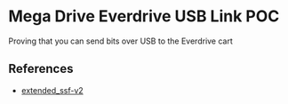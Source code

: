 # Mega Drive Everdrive USB Link POC
Proving that you can send bits over USB to the Everdrive cart

## References

* [extended_ssf-v2](http://krikzz.com/pub/support/mega-everdrive/x3x5x7/dev/extended_ssf-v2.txt)

